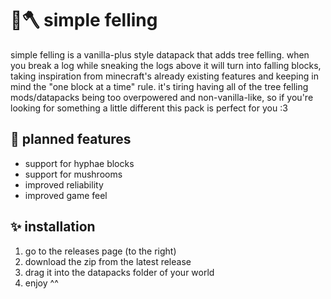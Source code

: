 # 🌳🪓 simple felling

simple felling is a vanilla-plus style datapack that adds tree felling. when you break a log while sneaking the logs above it will turn into falling blocks, taking inspiration from minecraft's already existing features and keeping in mind the "one block at a time" rule. it's tiring having all of the tree felling mods/datapacks being too overpowered and non-vanilla-like, so if you're looking for something a little different this pack is perfect for you :3

## 🔮 planned features

- support for hyphae blocks
- support for mushrooms
- improved reliability
- improved game feel

## ✨ installation

1. go to the releases page (to the right)
2. download the zip from the latest release
3. drag it into the datapacks folder of your world
4. enjoy ^^

